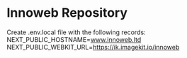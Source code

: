 # Innoweb Repository

Create .env.local file with the following records:
NEXT_PUBLIC_HOSTNAME=www.innoweb.ltd
NEXT_PUBLIC_WEBKIT_URL=https://ik.imagekit.io/innoweb
